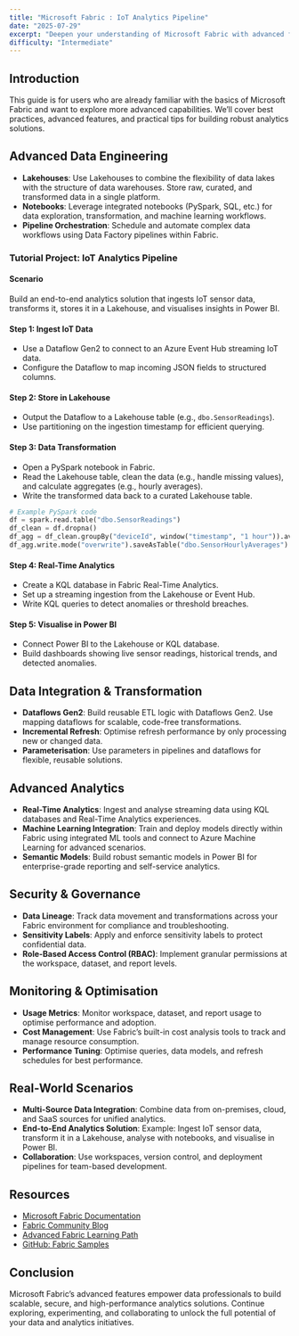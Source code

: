 ```yaml
---
title: "Microsoft Fabric : IoT Analytics Pipeline"
date: "2025-07-29"
excerpt: "Deepen your understanding of Microsoft Fabric with advanced features, best practices, and real-world scenarios."
difficulty: "Intermediate"
---
```


## Introduction

This guide is for users who are already familiar with the basics of Microsoft Fabric and want to explore more advanced capabilities. We’ll cover best practices, advanced features, and practical tips for building robust analytics solutions.

## Advanced Data Engineering

- **Lakehouses**: Use Lakehouses to combine the flexibility of data lakes with the structure of data warehouses. Store raw, curated, and transformed data in a single platform.
- **Notebooks**: Leverage integrated notebooks (PySpark, SQL, etc.) for data exploration, transformation, and machine learning workflows.
- **Pipeline Orchestration**: Schedule and automate complex data workflows using Data Factory pipelines within Fabric.

### Tutorial Project: IoT Analytics Pipeline

#### Scenario
Build an end-to-end analytics solution that ingests IoT sensor data, transforms it, stores it in a Lakehouse, and visualises insights in Power BI.

#### Step 1: Ingest IoT Data
- Use a Dataflow Gen2 to connect to an Azure Event Hub streaming IoT data.
- Configure the Dataflow to map incoming JSON fields to structured columns.

#### Step 2: Store in Lakehouse
- Output the Dataflow to a Lakehouse table (e.g., `dbo.SensorReadings`).
- Use partitioning on the ingestion timestamp for efficient querying.

#### Step 3: Data Transformation
- Open a PySpark notebook in Fabric.
- Read the Lakehouse table, clean the data (e.g., handle missing values), and calculate aggregates (e.g., hourly averages).
- Write the transformed data back to a curated Lakehouse table.

```python
# Example PySpark code
df = spark.read.table("dbo.SensorReadings")
df_clean = df.dropna()
df_agg = df_clean.groupBy("deviceId", window("timestamp", "1 hour")).avg("temperature")
df_agg.write.mode("overwrite").saveAsTable("dbo.SensorHourlyAverages")
```

#### Step 4: Real-Time Analytics
- Create a KQL database in Fabric Real-Time Analytics.
- Set up a streaming ingestion from the Lakehouse or Event Hub.
- Write KQL queries to detect anomalies or threshold breaches.

#### Step 5: Visualise in Power BI
- Connect Power BI to the Lakehouse or KQL database.
- Build dashboards showing live sensor readings, historical trends, and detected anomalies.

## Data Integration & Transformation

- **Dataflows Gen2**: Build reusable ETL logic with Dataflows Gen2. Use mapping dataflows for scalable, code-free transformations.
- **Incremental Refresh**: Optimise refresh performance by only processing new or changed data.
- **Parameterisation**: Use parameters in pipelines and dataflows for flexible, reusable solutions.

## Advanced Analytics

- **Real-Time Analytics**: Ingest and analyse streaming data using KQL databases and Real-Time Analytics experiences.
- **Machine Learning Integration**: Train and deploy models directly within Fabric using integrated ML tools and connect to Azure Machine Learning for advanced scenarios.
- **Semantic Models**: Build robust semantic models in Power BI for enterprise-grade reporting and self-service analytics.

## Security & Governance

- **Data Lineage**: Track data movement and transformations across your Fabric environment for compliance and troubleshooting.
- **Sensitivity Labels**: Apply and enforce sensitivity labels to protect confidential data.
- **Role-Based Access Control (RBAC)**: Implement granular permissions at the workspace, dataset, and report levels.

## Monitoring & Optimisation

- **Usage Metrics**: Monitor workspace, dataset, and report usage to optimise performance and adoption.
- **Cost Management**: Use Fabric’s built-in cost analysis tools to track and manage resource consumption.
- **Performance Tuning**: Optimise queries, data models, and refresh schedules for best performance.

## Real-World Scenarios

- **Multi-Source Data Integration**: Combine data from on-premises, cloud, and SaaS sources for unified analytics.
- **End-to-End Analytics Solution**: Example: Ingest IoT sensor data, transform it in a Lakehouse, analyse with notebooks, and visualise in Power BI.
- **Collaboration**: Use workspaces, version control, and deployment pipelines for team-based development.

## Resources

- [Microsoft Fabric Documentation](https://learn.microsoft.com/en-us/fabric/)
- [Fabric Community Blog](https://community.fabric.microsoft.com/)
- [Advanced Fabric Learning Path](https://learn.microsoft.com/en-us/training/paths/microsoft-fabric-advanced/)
- [GitHub: Fabric Samples](https://github.com/microsoft/fabric-samples)

## Conclusion

Microsoft Fabric’s advanced features empower data professionals to build scalable, secure, and high-performance analytics solutions. Continue exploring, experimenting, and collaborating to unlock the full potential of your data and analytics initiatives.